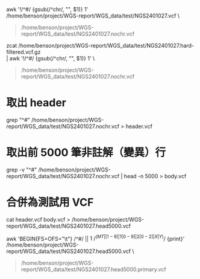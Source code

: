 awk '!/^#/ {gsub(/^chr/, "", $1)} 1' \
  /home/benson/project/WGS-report/WGS_data/test/NGS2401027.vcf \
  > /home/benson/project/WGS-report/WGS_data/test/NGS2401027.nochr.vcf



zcat /home/benson/project/WGS-report/WGS_data/test/NGS2401027.hard-filtered.vcf.gz \
  | awk '!/^#/ {gsub(/^chr/, "", $1)} 1' \
  > /home/benson/project/WGS-report/WGS_data/test/NGS2401027.nochr.vcf


# 取出 header
grep "^#" /home/benson/project/WGS-report/WGS_data/test/NGS2401027.nochr.vcf > header.vcf

# 取出前 5000 筆非註解（變異）行
grep -v "^#" /home/benson/project/WGS-report/WGS_data/test/NGS2401027.nochr.vcf | head -n 5000 > body.vcf

# 合併為測試用 VCF
cat header.vcf body.vcf > /home/benson/project/WGS-report/WGS_data/test/NGS2401027.head5000.vcf


awk 'BEGIN{FS=OFS="\t"} /^#/ || $1 ~ /^(MT|[1-9]|1[0-9]|2[0-2]|X|Y)$/ {print}' \
  /home/benson/project/WGS-report/WGS_data/test/NGS2401027.head5000.vcf \
  > /home/benson/project/WGS-report/WGS_data/test/NGS2401027.head5000.primary.vcf
